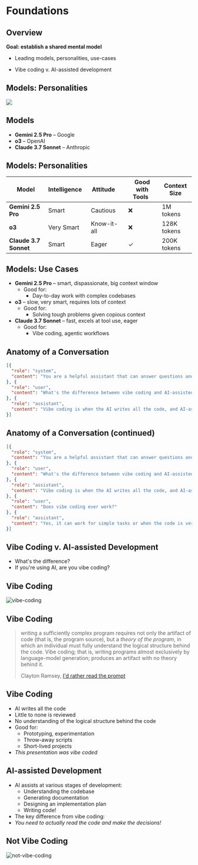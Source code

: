 # Foundations
<!-- section-time: 10m -->

## Overview

**Goal: establish a shared mental model**

* Leading models, personalities, use-cases
<!-- * Anatomy of a conversation
* Context management -->
* Vibe coding v. AI-assisted development

## Models: Personalities
<!-- hide-title -->

![](/personalities.png)

## Models

* **Gemini 2.5 Pro** – Google
* **o3** – OpenAI
* **Claude 3.7 Sonnet** – Anthropic

## Models: Personalities

| Model | Intelligence&nbsp;&nbsp; | Attitude&nbsp;&nbsp;&nbsp;&nbsp; | Good with Tools&nbsp;&nbsp;| Context Size |
| --- | --- | --- | --- | --- |
| **Gemini 2.5 Pro** | Smart | Cautious | ❌ | 1M tokens |
| **o3** | Very Smart | Know-it-all&nbsp;&nbsp; | ❌ | 128K tokens |
| **Claude 3.7 Sonnet&nbsp;&nbsp;** | Smart | Eager | ✓ | 200K tokens |

## Models: Use Cases

* **Gemini 2.5 Pro** – smart, dispassionate, big context window
  * Good for:
    * Day-to-day work with complex codebases
* **o3** – slow, very smart, requires lots of context
  * Good for:
    * Solving tough problems given copious context
* **Claude 3.7 Sonnet** – fast, excels at tool use, eager
  * Good for:
    * Vibe coding, agentic workflows

## Anatomy of a Conversation

```json
[{
  "role": "system",
  "content": "You are a helpful assistant that can answer questions and help with tasks."
}, {
  "role": "user",
  "content": "What's the difference between vibe coding and AI-assisted development?"
}, {
  "role": "assistant",
  "content": "Vibe coding is when the AI writes all the code, and AI-assisted development is when the AI helps you write the code."
}]
```

## Anatomy of a Conversation (continued)

```json
[{
  "role": "system",
  "content": "You are a helpful assistant that can answer questions and help with tasks."
}, {
  "role": "user",
  "content": "What's the difference between vibe coding and AI-assisted development?"
}, {
  "role": "assistant",
  "content": "Vibe coding is when the AI writes all the code, and AI-assisted development is when the AI helps you write the code."
}, {
  "role": "user",
  "content": "Does vibe coding ever work?"
}, {
  "role": "assistant",
  "content": "Yes, it can work for simple tasks or when the code is very short-lived."
}]
```

## Vibe Coding v. AI-assisted Development

- What's the difference?
- If you're using AI, are you vibe coding?

## Vibe Coding 

<!-- hide-title -->

![vibe-coding](/vibe-coding.png)

## Vibe Coding
<!-- hide-title -->

> writing a sufficiently complex program requires not only the artifact of code (that is, the program source), but a *theory of the program*, in which an individual must fully understand the logical structure behind the code. Vibe coding; that is, writing programs almost exclusively by language-model generation; produces an artifact with no theory behind it. 
>
> Clayton Ramsey, [I'd rather read the prompt](https://claytonwramsey.com/blog/prompt/)

## Vibe Coding 

* AI writes all the code
* Little to none is reviewed
* No understanding of the logical structure behind the code
* Good for:
  - Prototyping, experimentation
  - Throw-away scripts
  - Short-lived projects
* *This presentation was vibe coded*

## AI-assisted Development

* AI assists at various stages of development:
  - Understanding the codebase
  - Generating documentation
  - Designing an implementation plan
  - Writing code!
* The key difference from vibe coding:
* *You need to actually read the code and make the decisions!*

## Not Vibe Coding
<!-- hide-title -->

![not-vibe-coding](/not-vibe-coding.png)

<!-- This is what we're interested in. -->
<!-- TODO: Add slide to say as much? Or just discuss -->
